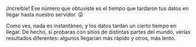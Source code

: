 ¡Increible! Ese número que obtuviste es el tiempo que tardaron tus datos en llegar hasta nuestro servidor. :stuck_out_tongue_winking_eye:

Como ves, nada es instantáneo, y los datos tardan un cierto tiempo en llegar. De hecho, si probaras con sitios de distintas partes del mundo, verías resultados diferentes: algunos llegarían más rápido y otros, más lento. 